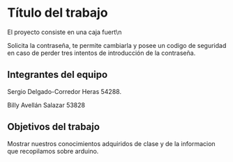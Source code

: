 # Título del trabajo
El proyecto consiste en una caja fuert\n

Solicita la contraseña, te permite cambiarla y posee un codigo de seguridad en caso de perder tres intentos de introducción de la contraseña.

## Integrantes del equipo
Sergio Delgado-Corredor Heras 54288.

Billy Avellán Salazar 53828
## Objetivos del trabajo
Mostrar nuestros conocimientos adquiridos de clase y de la informacion que recopilamos sobre arduino.
